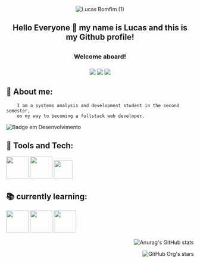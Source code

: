 <div align = "center">
  
  ![Lucas Bomfim (1)](https://user-images.githubusercontent.com/95483040/158706166-ad4a72ac-4e84-4b27-937c-8380f35729c4.png)
   <h2> Hello Everyone 👋 my name is Lucas and this is my Github profile!<h2>
   <h3>Welcome aboard!<h3>
    <a href="https://instagram.com/seu-usuário-instagram-aqui" target="_blank"><img src="https://img.shields.io/badge/-Instagram-%23E4405F?style=for-the-badge&logo=instagram&logoColor=white" target="_blank"></a>
    <a href = "mailto:contato@maucomeco"><img src="https://img.shields.io/badge/Gmail-D14836?style=for-the-badge&logo=gmail&logoColor=white" target="_blank"></a>
    <a href="https://www.linkedin.com/in/lucasmbomfim" target="_blank"><img src="https://img.shields.io/badge/-LinkedIn-%230077B5?style=for-the-badge&logo=linkedin&logoColor=white" target="_blank"></a>
</div>    

        
  ## 🙋 About me:
        I am a systems analysis and development student in the second semester,
        on my way to becoming a fullstack web developer.
![Badge em Desenvolvimento](http://img.shields.io/static/v1?label=STATUS&message=UNDER%20DEVELOPMENT&color=GREEN&style=for-the-badge)
     
  ## 🔧 Tools and Tech:  
<img src="https://cdn.jsdelivr.net/gh/devicons/devicon/icons/html5/html5-original-wordmark.svg" width="60" height="60"/> <img src="https://cdn.jsdelivr.net/gh/devicons/devicon/icons/css3/css3-original-wordmark.svg" width="60" height="60"/> <img src="https://cdn.jsdelivr.net/gh/devicons/devicon/icons/javascript/javascript-original.svg" width="50" height="50"/>
        
## 📚 currently learning:
        
<img src="https://cdn.jsdelivr.net/gh/devicons/devicon/icons/thealgorithms/thealgorithms-original.svg" width="60" height="60"/> <img src="https://cdn.jsdelivr.net/gh/devicons/devicon/icons/php/php-original.svg" width="60" height="60"/> <img src="https://cdn.jsdelivr.net/gh/devicons/devicon/icons/mysql/mysql-original-wordmark.svg" width="60" height="60"/>

<div align= "right">
  
  ![Anurag's GitHub stats](https://github-readme-stats.vercel.app/api?username=Lucartwo&show_icons=true&theme=tokyonight)
  
  ![GitHub Org's stars](https://img.shields.io/github/stars/camilafernanda?style=social)
  
</div>
<!--
**Maucomeco/Maucomeco** is a ✨ _special_ ✨ repository because its `README.md` (this file) appears on your GitHub profile.

Here are some ideas to get you started:

- 🔭 I’m currently working on ...
- 🌱 I’m currently learning ...
- 👯 I’m looking to collaborate on ...
- 🤔 I’m looking for help with ...
- 💬 Ask me about ...
- 📫 How to reach me: ...
- 😄 Pronouns: ...
- ⚡ Fun fact: ...
-->
